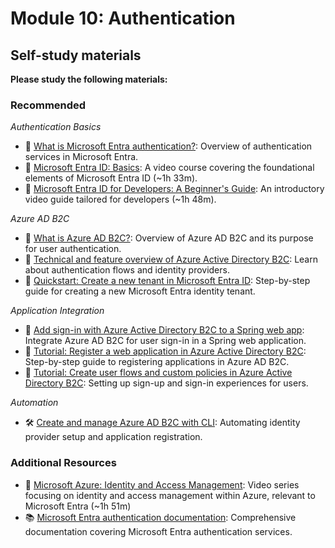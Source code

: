 # Module 10: Authentication

## Self-study materials

**Please study the following materials:**

### Recommended

 *Authentication Basics*
  - 📄 [What is Microsoft Entra authentication?](https://learn.microsoft.com/en-us/entra/identity/authentication/overview-authentication): Overview of authentication services in Microsoft Entra.
  - 🎥 [Microsoft Entra ID: Basics](https://www.linkedin.com/learning/microsoft-entra-id-basics): A video course covering the foundational elements of Microsoft Entra ID (~1h 33m).
  - 🎥 [Microsoft Entra ID for Developers: A Beginner's Guide](https://www.linkedin.com/learning/microsoft-entra-id-for-developers-a-beginner-s-guide-24381006): An introductory video guide tailored for developers (~1h 48m).

*Azure AD B2C*
  - 📄 [What is Azure AD B2C?](https://learn.microsoft.com/en-us/azure/active-directory-b2c/overview): Overview of Azure AD B2C and its purpose for user authentication.
  - 📄 [Technical and feature overview of Azure Active Directory B2C](https://learn.microsoft.com/en-us/azure/active-directory-b2c/technical-overview): Learn about authentication flows and identity providers.
  - 📄 [Quickstart: Create a new tenant in Microsoft Entra ID](https://learn.microsoft.com/en-us/entra/fundamentals/create-new-tenant): Step-by-step guide for creating a new Microsoft Entra identity tenant.

*Application Integration*
  - 📄 [Add sign-in with Azure Active Directory B2C to a Spring web app](https://learn.microsoft.com/en-us/azure/developer/java/spring-framework/configure-spring-boot-starter-java-app-with-azure-active-directory-b2c-oidc): Integrate Azure AD B2C for user sign-in in a Spring web application.
  - 📄 [Tutorial: Register a web application in Azure Active Directory B2C](https://learn.microsoft.com/en-us/azure/active-directory-b2c/tutorial-register-applications): Step-by-step guide to registering applications in Azure AD B2C.
  - 📄 [Tutorial: Create user flows and custom policies in Azure Active Directory B2C](https://learn.microsoft.com/en-us/azure/active-directory-b2c/tutorial-create-user-flows): Setting up sign-up and sign-in experiences for users.

*Automation*
  - 🛠️ [Create and manage Azure AD B2C with CLI](https://learn.microsoft.com/en-us/cli/azure/ad): Automating identity provider setup and application registration.

### Additional Resources

- 🎥 [Microsoft Azure: Identity and Access Management](https://www.linkedin.com/learning/microsoft-azure-identity-and-access-management-23388392): Video series focusing on identity and access management within Azure, relevant to Microsoft Entra (~1h 51m)
- 📚 [Microsoft Entra authentication documentation](https://learn.microsoft.com/en-us/entra/identity/authentication/): Comprehensive documentation covering Microsoft Entra authentication services.  

